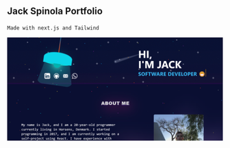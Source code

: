 

## Jack Spinola Portfolio


```bash
Made with next.js and Tailwind
```


![image](https://github.com/kokas340/Portfolio/blob/master/public/portfolioJack.png)
